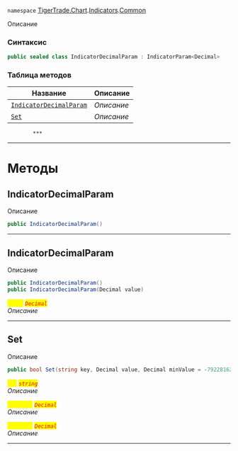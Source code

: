 
`namespace` [TigerTrade.Chart](../../../TigerTrade.Chart.md).[Indicators](../../../TigerTrade.Chart/Indicators.md).[Common](../../../TigerTrade.Chart/Indicators/Common.md)


Описание

### Синтаксис
```csharp
public sealed class IndicatorDecimalParam : IndicatorParam<Decimal>
```


### Таблица методов
| Название | Описание |
| --- | --- |
| [`IndicatorDecimalParam`](./IndicatorDecimalParam.cs/Методы/IndicatorDecimalParam.md) | *Описание* |
| [`Set`](./IndicatorDecimalParam.cs/Методы/Set.md) | *Описание* |




            ***
  ***
  # Методы

## IndicatorDecimalParam
Описание

```csharp
public IndicatorDecimalParam()
```

***                

## IndicatorDecimalParam
Описание

```csharp
public IndicatorDecimalParam()
public IndicatorDecimalParam(Decimal value)
```

<mark style="color:yellow;">`value`</mark> <mark style="color:red;">*`Decimal`*</mark>  
 *Описание*  


***                

## Set
Описание

```csharp
public bool Set(string key, Decimal value, Decimal minValue = -79228162514264337593543950335M, Decimal maxValue = 79228162514264337593543950335M)
```
<mark style="color:yellow;">`key`</mark> <mark style="color:red;">*`string`*</mark>  
 *Описание*  

<mark style="color:yellow;">`minValue`</mark> <mark style="color:red;">*`Decimal`*</mark>  
 *Описание*  

<mark style="color:yellow;">`maxValue`</mark> <mark style="color:red;">*`Decimal`*</mark>  
 *Описание*  


***                

